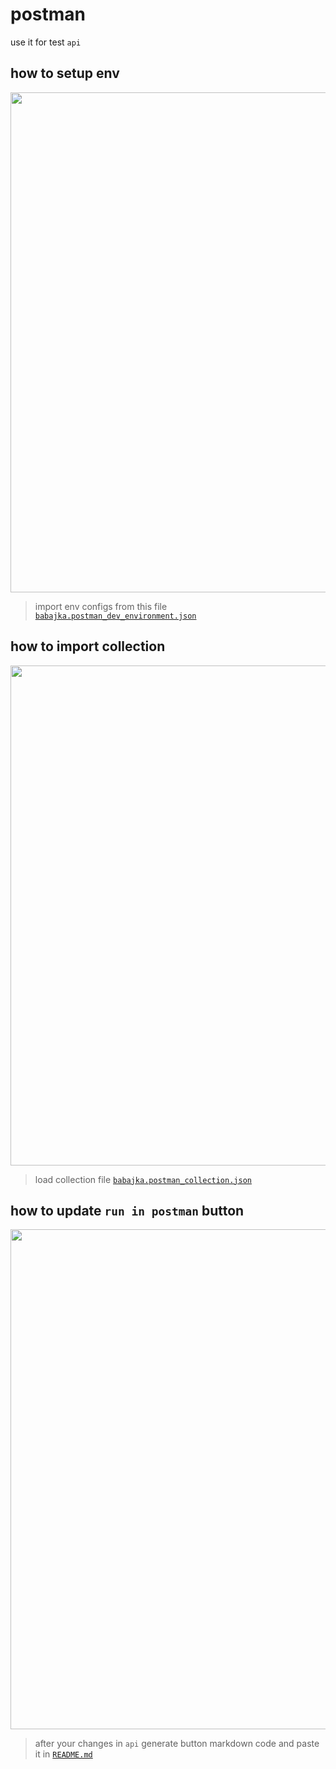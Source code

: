 # postman
use it for test `api`

## how to setup env
<p align="center">
  <img width="800px" src="http://res.cloudinary.com/dzsjwgjii/image/upload/v1499504526/babajka-postman-1.png"/>
</p>

> import env configs from this file [`babajka.postman_dev_environment.json`](https://github.com/babajka/babajka-backend/tree/master/postman/babajka.postman_dev_environment.json)

## how to import collection
<p align="center">
  <img width="800px" src="http://res.cloudinary.com/dzsjwgjii/image/upload/v1499504526/babajka-postman-2.png"/>
</p>

> load collection file [`babajka.postman_collection.json`](https://github.com/babajka/babajka-backend/tree/master/postman/babajka.postman_collection.json)

## how to update `run in postman` button
<p align="center">
  <img width="800px" src="http://res.cloudinary.com/dzsjwgjii/image/upload/v1499504526/babajka-postman-3.png"/>
</p>

> after your changes in `api` generate button markdown code and paste it in [`README.md`](https://github.com/babajka/babajka-backend/blob/master/README.md)
